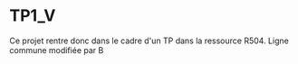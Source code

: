 # TP1_V
Ce projet rentre donc dans le cadre d'un TP dans la ressource R504.
Ligne commune modifiée par B

